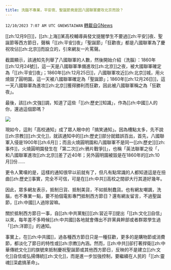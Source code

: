 ```yaml
---
title: 洗腦不專業，平安夜、聖誕節竟是因八國聯軍慶攻北京而設？
---
```

`12/10/2023 7:07 AM UTC GNEWSTAIWAN` [轉載自GNews](https://gnews.org/articles/2092207)



[[zh:12月9日]]，[[zh:上海]]某高校輔導員發文提醒學生不要過[[zh:平安]]夜、聖誕節等西方節日，聲稱「[[zh:平安]]夜」「聖誕節」「狂歡夜」都是八國聯軍為了慶祝攻佔[[zh:北京]]而設立的，引來網友一片罵聲。 

截圖顯示，該通知先列舉了八國聯軍的人數，然後開始介紹（洗腦）：1860年[[zh:12月24號]]，這一天是八國聯軍準備進攻[[zh:北京]]之夜，被大國聯軍確定為「[[zh:平安]]夜」；1860年[[zh:12月25日]]，八國聯軍攻近[[zh:北京]]城，用火燒毀了圓明園，這一天被八國聯軍確定為「聖誕節」；1860年[[zh:12月26日]]，這一天八國聯軍為進攻[[zh:北京]]獲得勝利而狂歡，因此被八國聯軍稱之為「狂歡夜」。

  

最後，該[[zh:文強]]調，知道了這些「[[zh:歷史]]知識」，作為[[zh:中國]]人的你，還過這個節嗎？


![](ipfs://QmNUPFKL431GmYHczr8fiySFYepaW2LF8GUuje49SBcdbR?.png)
  

現如今，這則「高校通知」成了眾人眼中的「搞笑通知」。因為槽點太多，先不說[[zh:宗教]][[zh:文化]]，就該通知中的[[zh:歷史]]部分就錯誤百出，首先，八國聯軍入侵是1900年[[zh:6月]]；而且火燒圓明園和八國聯軍不是同一[[zh:歷史]][[zh:事件]]，火燒圓明園發生在「第二次[[zh:鴉片戰爭]]」，也稱「英法聯軍之役「，和八國聯軍進攻[[zh:北京]]差了近40年；另外圓明園被毀是在1860年的[[zh:10月]]份……

  

更令人驚嘆的是，這樣的通知很早以前就有了，但凡有點常識的人都知道這是在扭曲[[zh:歷史]]事實，完全不可信，可是在[[zh:中共]]高校之間卻大行其道好幾年。

  

因此，眾多網友表示，抵制日貨、抵制美貨，不如抵制蠢貨。也有網友嘲諷，洗腦，也不專業一點，要不拍個電影專門抵制西方節日？還有網友留言，不過聖誕節，[[zh:中國]]人過除習嘛。

  

關於抵制西方節日一事，自[[zh:中共黨魁]][[zh:習近平]]提出「[[zh:文化]]自信」以來，每年差不多時候[[zh:中共國]]各地就會傳出不許黨員幹部或者群眾學生過「[[zh:洋節]]」的通知。

  

事實上，在[[zh:中共國]]，過各種西方節日只是一種狂歡，更多的是購物節或消費節，都淡化了節日的特性或[[zh:宗教]]內涵。然而，[[zh:中共]]卻打著捍衛[[zh:中華傳統文化]]的旗號來抵制慶祝聖誕節或其他西方節日，反映的不是建立[[zh:文化]]自信或弘揚傳統[[zh:文化]]，而是進一步加強控制，要繼續在人民的「[[zh:靈魂]]深處搞革命」。
